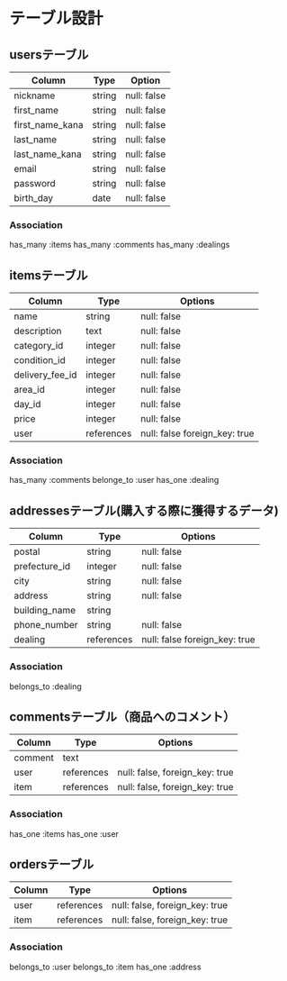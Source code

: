 # テーブル設計

## usersテーブル

| Column          | Type    | Option     |
|-----------------|---------|------------|
| nickname        | string  | null: false|
| first_name      | string  | null: false|
| first_name_kana | string  | null: false|
| last_name       | string  | null: false|
| last_name_kana  | string  | null: false|
| email           | string  | null: false|
| password        | string  | null: false|
| birth_day       | date    | null: false|

### Association

has_many :items 
has_many :comments
has_many :dealings

## itemsテーブル
| Column         | Type      | Options     |
| ---------------| --------- | ----------- |
| name           | string    | null: false |
| description    | text      | null: false |
| category_id    | integer   | null: false |
| condition_id   | integer   | null: false |
| delivery_fee_id| integer   | null: false |
| area_id        | integer   | null: false |
| day_id         | integer   | null: false |
| price          | integer   | null: false |
| user           | references| null: false  foreign_key: true|


### Association

has_many :comments
belonge_to :user
has_one :dealing

## addressesテーブル(購入する際に獲得するデータ)

| Column        | Type       | Options     |
| ------------- | ---------- | ----------- |
| postal        | string     | null: false |
| prefecture_id | integer    | null: false |
| city          | string     | null: false |
| address       | string     | null: false |
| building_name | string     |             |
| phone_number  | string     | null: false |
| dealing       | references | null: false foreign_key: true|

### Association
belongs_to :dealing

## commentsテーブル（商品へのコメント）

| Column  | Type       | Options                        |
| ------- | ---------- | ------------------------------ |
| comment | text       |                                |
| user    | references | null: false, foreign_key: true |
| item    | references | null: false, foreign_key: true |

### Association

has_one :items
has_one :user

 ## ordersテーブル
| Column  | Type       | Options                        |
| ------- | ---------- | ------------------------------ |
| user    | references | null: false, foreign_key: true |
| item    | references | null: false, foreign_key: true |

### Association
belongs_to :user
belongs_to :item
has_one    :address